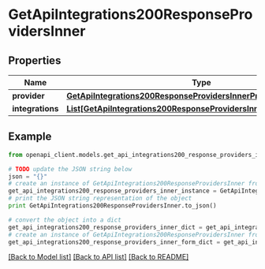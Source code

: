 # GetApiIntegrations200ResponseProvidersInner


## Properties

Name | Type | Description | Notes
------------ | ------------- | ------------- | -------------
**provider** | [**GetApiIntegrations200ResponseProvidersInnerProvider**](GetApiIntegrations200ResponseProvidersInnerProvider.md) |  | [optional] 
**integrations** | [**List[GetApiIntegrations200ResponseProvidersInnerIntegrationsInner]**](GetApiIntegrations200ResponseProvidersInnerIntegrationsInner.md) |  | [optional] 

## Example

```python
from openapi_client.models.get_api_integrations200_response_providers_inner import GetApiIntegrations200ResponseProvidersInner

# TODO update the JSON string below
json = "{}"
# create an instance of GetApiIntegrations200ResponseProvidersInner from a JSON string
get_api_integrations200_response_providers_inner_instance = GetApiIntegrations200ResponseProvidersInner.from_json(json)
# print the JSON string representation of the object
print GetApiIntegrations200ResponseProvidersInner.to_json()

# convert the object into a dict
get_api_integrations200_response_providers_inner_dict = get_api_integrations200_response_providers_inner_instance.to_dict()
# create an instance of GetApiIntegrations200ResponseProvidersInner from a dict
get_api_integrations200_response_providers_inner_form_dict = get_api_integrations200_response_providers_inner.from_dict(get_api_integrations200_response_providers_inner_dict)
```
[[Back to Model list]](../README.md#documentation-for-models) [[Back to API list]](../README.md#documentation-for-api-endpoints) [[Back to README]](../README.md)


